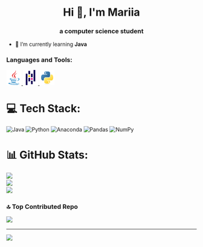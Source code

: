 <h1 align="center">Hi 👋, I'm Mariia</h1>
<h3 align="center">a computer science student</h3>

- 🌱 I’m currently learning **Java**


<p align="left">
</p>

<h3 align="left">Languages and Tools:</h3>
<p align="left"> <a href="https://www.java.com" target="_blank" rel="noreferrer"> <img src="https://raw.githubusercontent.com/devicons/devicon/master/icons/java/java-original.svg" alt="java" width="40" height="40"/> </a> <a href="https://pandas.pydata.org/" target="_blank" rel="noreferrer"> <img src="https://raw.githubusercontent.com/devicons/devicon/2ae2a900d2f041da66e950e4d48052658d850630/icons/pandas/pandas-original.svg" alt="pandas" width="40" height="40"/> </a> <a href="https://www.python.org" target="_blank" rel="noreferrer"> <img src="https://raw.githubusercontent.com/devicons/devicon/master/icons/python/python-original.svg" alt="python" width="40" height="40"/> </a> </p>


# 💻 Tech Stack:
![Java](https://img.shields.io/badge/java-%23ED8B00.svg?style=for-the-badge&logo=openjdk&logoColor=white) ![Python](https://img.shields.io/badge/python-3670A0?style=for-the-badge&logo=python&logoColor=ffdd54) ![Anaconda](https://img.shields.io/badge/Anaconda-%2344A833.svg?style=for-the-badge&logo=anaconda&logoColor=white) ![Pandas](https://img.shields.io/badge/pandas-%23150458.svg?style=for-the-badge&logo=pandas&logoColor=white) ![NumPy](https://img.shields.io/badge/numpy-%23013243.svg?style=for-the-badge&logo=numpy&logoColor=white)
# 📊 GitHub Stats:
![](https://github-readme-stats.vercel.app/api?username=m4r11a&theme=dark&hide_border=false&include_all_commits=false&count_private=false)<br/>
![](https://nirzak-streak-stats.vercel.app/?user=m4r11a&theme=dark&hide_border=false)<br/>
![](https://github-readme-stats.vercel.app/api/top-langs/?username=m4r11a&theme=dark&hide_border=false&include_all_commits=false&count_private=false&layout=compact)

### 🔝 Top Contributed Repo
![](https://github-contributor-stats.vercel.app/api?username=m4r11a&limit=5&theme=dark&combine_all_yearly_contributions=true)

---
[![](https://visitcount.itsvg.in/api?id=m4r11a&icon=0&color=0)](https://visitcount.itsvg.in)

<!-- Proudly created with GPRM ( https://gprm.itsvg.in ) -->
